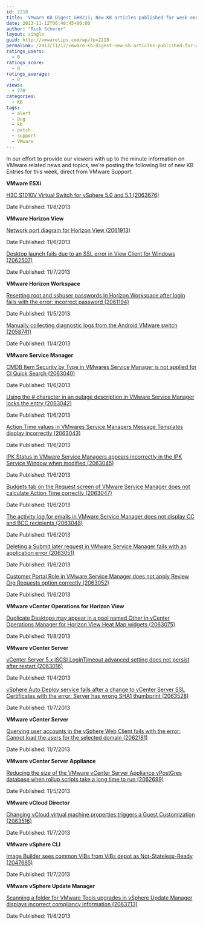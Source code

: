 ```yaml
---
id: 2218
title: 'VMware KB Digest &#8211; New KB articles published for week ending 11/9/13'
date: 2013-11-12T06:40:45+00:00
author: "Rick Scherer"
layout: single
guid: http://vmwaretips.com/wp/?p=2218
permalink: /2013/11/12/vmware-kb-digest-new-kb-articles-published-for-week-ending-11913/
ratings_users:
  - 0
ratings_score:
  - 0
ratings_average:
  - 0
views:
  - 770
categories:
  - KB
tags:
  - alert
  - Bug
  - kb
  - patch
  - support
  - VMware
---
```

In our effort to provide our viewers with up to the minute information on VMware related news and topics, we&#8217;re posting the following list of new KB Entries for this week, direct from VMware Support.

<!--more-->

**VMware ESXi**
  
[H3C S1010V Virtual Switch for vSphere 5.0 and 5.1 (2063676)](http://kb.vmware.com/kb/2063676)
  
Date Published: 11/8/2013

**VMware Horizon View**
  
[Network port diagram for Horizon View (2061913)](http://kb.vmware.com/kb/2061913)
  
Date Published: 11/6/2013
  
[Desktop launch fails due to an SSL error in View Client for Windows (2062507)](http://kb.vmware.com/kb/2062507)
  
Date Published: 11/7/2013

**VMware Horizon Workspace**
  
[Resetting root and sshuser passwords in Horizon Workspace after login fails with the error: incorrect password (2061194)](http://kb.vmware.com/kb/2061194)
  
Date Published: 11/5/2013
  
[Manually collecting diagnostic logs from the Android VMware switch (2058741)](http://kb.vmware.com/kb/2058741)
  
Date Published: 11/4/2013

**VMware Service Manager**
  
[CMDB Item Security by Type in VMwares Service Manager is not applied for CI Quick Search (2063040)](http://kb.vmware.com/kb/2063040)
  
Date Published: 11/6/2013
  
[Using the # character in an outage description in VMware Service Manager locks the entry (2063042)](http://kb.vmware.com/kb/2063042)
  
Date Published: 11/6/2013
  
[Action Time values in VMwares Service Managers Message Templates display incorrectly (2063043)](http://kb.vmware.com/kb/2063043)
  
Date Published: 11/6/2013
  
[IPK Status in VMware Service Managers appears incorrectly in the IPK Service Window when modified (2063045)](http://kb.vmware.com/kb/2063045)
  
Date Published: 11/6/2013
  
[Budgets tab on the Request screen of VMware Service Manager does not calculate Action Time correctly (2063047)](http://kb.vmware.com/kb/2063047)
  
Date Published: 11/6/2013
  
[The activity log for emails in VMware Service Manager does not display CC and BCC recipients (2063048)](http://kb.vmware.com/kb/2063048)
  
Date Published: 11/6/2013
  
[Deleting a Submit later request in VMware Service Manager fails with an application error (2063051)](http://kb.vmware.com/kb/2063051)
  
Date Published: 11/6/2013
  
[Customer Portal Role in VMware Service Manager does not apply Review Org Requests option correctly (2063052)](http://kb.vmware.com/kb/2063052)
  
Date Published: 11/6/2013

**VMware vCenter Operations for Horizon View**
  
[Duplicate Desktops may appear in a pool named Other in vCenter Operations Manager for Horizon View Heat Map widgets (2063075)](http://kb.vmware.com/kb/2063075)
  
Date Published: 11/8/2013

**VMware vCenter Server**
  
[vCenter Server 5.x iSCSI LoginTimeout advanced setting does not persist after restart (2063016)](http://kb.vmware.com/kb/2063016)
  
Date Published: 11/4/2013
  
[vSphere Auto Deploy service fails after a change to vCenter Server SSL Certificates with the error: Server has wrong SHA1 thumbprint (2063528)](http://kb.vmware.com/kb/2063528)
  
Date Published: 11/7/2013

**VMware vCenter Server**
  
[Querying user accounts in the vSphere Web Client fails with the error: Cannot load the users for the selected domain (2062181)](http://kb.vmware.com/kb/2062181)
  
Date Published: 11/7/2013

**VMware vCenter Server Appliance**
  
[Reducing the size of the VMware vCenter Server Appliance vPostGres database when rollup scripts take a long time to run (2062699)](http://kb.vmware.com/kb/2062699)
  
Date Published: 11/5/2013

**VMware vCloud Director**
  
[Changing vCloud virtual machine properties triggers a Guest Customization (2063516)](http://kb.vmware.com/kb/2063516)
  
Date Published: 11/7/2013

**VMware vSphere CLI**
  
[Image Builder sees common VIBs from VIBs depot as Not-Stateless-Ready (2047685)](http://kb.vmware.com/kb/2047685)
  
Date Published: 11/7/2013

**VMware vSphere Update Manager**
  
[Scanning a folder for VMware Tools upgrades in vSphere Update Manager displays incorrect compliancy information (2063713)](http://kb.vmware.com/kb/2063713)
  
Date Published: 11/8/2013